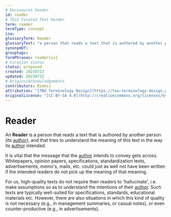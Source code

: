 ```yaml
---
# Docusaurus header
id: reader
# TEv2 Curated Text Header
term: reader
termType: concept
isa:
glossaryTerm: Reader
glossaryText: "a person that reads a text that is authored by another person (its [author](@)), and that tries to understand the meaning of this text in the way its [author](@) intended."
synonymOf:
grouptags:
formPhrases: reader{ss}
# Curation status
status: proposed
created: 20230723
updated: 20230723
# Origins/Acknowledgements
contributors: RieksJ
attribution: "[TNO Terminology Design](https://tno-terminology-design.github.io/tev2-specifications/docs)"
originalLicense: "[CC BY-SA 4.0](http://creativecommons.org/licenses/by-sa/4.0/?ref=chooser-v1)"
---
```


# Reader

An **Reader** is a person that reads a text that is authored by another person (its [author](@)), and that tries to understand the meaning of this text in the way its [author](@) intended.

It is vital that the message that the [author](@) intends to convey gets across. Whitepapers, opinion papers, specifications, standardization texts, advertisements, memo's, mails, etc. could just as well not have been written if the intended readers do not pick up the meaning of that meaning.

For us, high-quality texts do not require their readers to 'hallucinate', i.e. make assumptions so as to understand the intentions of their [author](@). Such texts are typically well-suited for specifications, standards, educational materials etc. However, there are also situations in which this kind of quality is not necessary (e.g., in management summaries, or casual notes), or even counter-productive (e.g., in advertisements).
